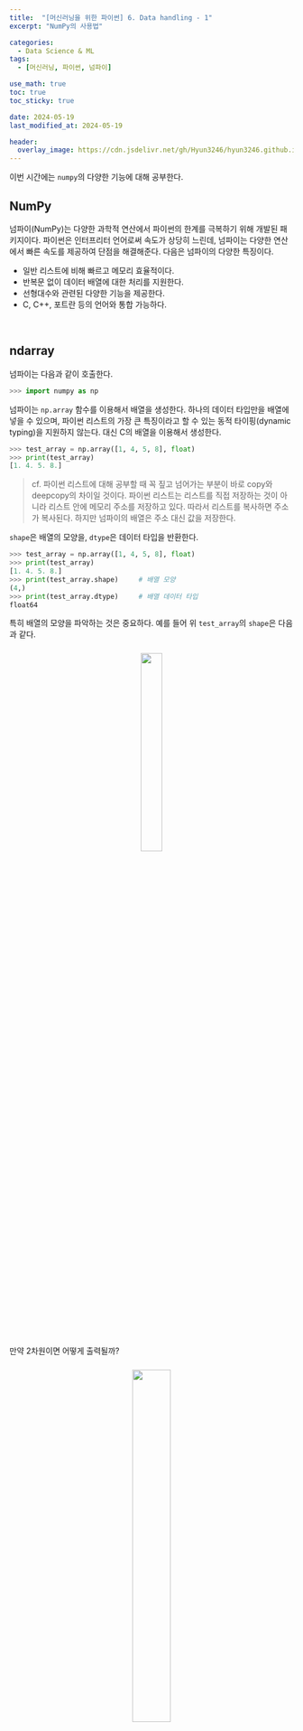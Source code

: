 ```yaml
---
title:  "[머신러닝을 위한 파이썬] 6. Data handling - 1"
excerpt: "NumPy의 사용법"

categories:
  - Data Science & ML
tags:
  - [머신러닝, 파이썬, 넘파이]

use_math: true
toc: true
toc_sticky: true

date: 2024-05-19
last_modified_at: 2024-05-19

header:
  overlay_image: https://cdn.jsdelivr.net/gh/Hyun3246/hyun3246.github.io@master/image/overlay image/Python for machine learning.png
---
```

이번 시간에는 `numpy`의 다양한 기능에 대해 공부한다.

## NumPy 
넘파이(NumPy)는 다양한 과학적 연산에서 파이썬의 한계를 극복하기 위해 개발된 패키지이다. 파이썬은 인터프리터 언어로써 속도가 상당히 느린데, 넘파이는 다양한 연산에서 빠른 속도를 제공하여 단점을 해결해준다. 다음은 넘파이의 다양한 특징이다.

- 일반 리스트에 비해 빠르고 메모리 효율적이다.
- 반복문 없이 데이터 배열에 대한 처리를 지원한다.
- 선형대수와 관련된 다양한 기능을 제공한다.
- C, C++, 포트란 등의 언어와 통합 가능하다.

<br/>

## ndarray
넘파이는 다음과 같이 호출한다.

```python
>>> import numpy as np
```

넘파이는 `np.array` 함수를 이용해서 배열을 생성한다. 하나의 데이터 타입만을 배열에 넣을 수 있으며, 파이썬 리스트의 가장 큰 특징이라고 할 수 있는 동적 타이핑(dynamic typing)을 지원하지 않는다. 대신 C의 배열을 이용해서 생성한다.

```python
>>> test_array = np.array([1, 4, 5, 8], float)
>>> print(test_array)
[1. 4. 5. 8.]
```

> cf. 파이썬 리스트에 대해 공부할 때 꼭 짚고 넘어가는 부분이 바로 copy와 deepcopy의 차이일 것이다. 파이썬 리스트는 리스트를 직접 저장하는 것이 아니라 리스트 안에 메모리 주소를 저장하고 있다. 따라서 리스트를 복사하면 주소가 복사된다. 하지만 넘파이의 배열은 주소 대신 값을 저장한다.

`shape`은 배열의 모양을, `dtype`은 데이터 타입을 반환한다.

```python
>>> test_array = np.array([1, 4, 5, 8], float)
>>> print(test_array)
[1. 4. 5. 8.]
>>> print(test_array.shape)     # 배열 모양
(4,)
>>> print(test_array.dtype)     # 배열 데이터 타입
float64
```

특히 배열의 모양을 파악하는 것은 중요하다. 예를 들어 위 `test_array`의 `shape`은 다음과 같다.
<br/>
<figure style="display:block; text-align:center;">
  <img src="https://cdn.jsdelivr.net/gh/Hyun3246/hyun3246.github.io@master/image/머신러닝을 위한 파이썬/넘파이 배열의 모양 1차원.png"
       style="width: 30%; height: auto; margin:10px">
</figure>
<br/>

만약 2차원이면 어떻게 출력될까?
<br/>
<figure style="display:block; text-align:center;">
  <img src="https://cdn.jsdelivr.net/gh/Hyun3246/hyun3246.github.io@master/image/머신러닝을 위한 파이썬/넘파이 배열의 모양 2차원.png"
       style="width: 40%; height: auto; margin:10px">
</figure>
<br/>

3차원이라면?
<br/>
<figure style="display:block; text-align:center;">
  <img src="https://cdn.jsdelivr.net/gh/Hyun3246/hyun3246.github.io@master/image/머신러닝을 위한 파이썬/넘파이 배열의 모양 3차원.png"
       style="width: 40%; height: auto; margin:10px">
</figure>
<br/>

규칙을 파악하는 것이 중요하다. <span style="color:#F5F5F7">새로운 차원이 하나씩 추가될 때마다 기존 숫자는 뒤로 한 칸씩 밀려난다</span>.

배열의 차원과 크기(데이터 개수)를 파악하는 코드는 다음과 같다.

```python
>>> tensor  = [[[1,2,5,8],[1,2,5,8],[1,2,5,8]], 
...            [[1,2,5,8],[1,2,5,8],[1,2,5,8]], 
...            [[1,2,5,8],[1,2,5,8],[1,2,5,8]], 
...            [[1,2,5,8],[1,2,5,8],[1,2,5,8]]]
>>> np.array(tensor, int).ndim      # 차원 파악
3
>>> np.array(tensor, int).size      # 데이터 개수 파악
48
```

넘파이에서 많이 사용하는 데이터 타입은 int, float32 등이 있다. 데이터 타입을 선언하면 각 요소가 차지하는 메모리의 크기가 결정된다.

<br/>

## 배열의 모양 다루기
배열의 모양을 바꾸는 가장 쉬운 방법은 `reshape`를 사용하는 것이다.

```python
>>> test_matrix = [[1, 2, 3, 4], [1, 2, 5, 8]]
>>> np.array(test_matrix).shape
(2, 4)
>>> np.array(test_matrix).reshape(8, )
array([1, 2, 3, 4, 1, 2, 5, 8])
>>> np.array(test_matrix).reshape(8, ).shape
(8,)
```

`reshape`을 사용하면 요소의 개수는 변하지 않고 모양만 변경한다. 만약 행, 열 중 하나만 지정하고 나머지는 컴퓨터가 알아서 처리해주기를 바란다면 행이나 열을 다음과 같이 '-1'로 지정하면 된다.

```python
>>> test_matrix = [[1, 2, 3, 4], [1, 2, 5, 8]]
>>> np.array(test_matrix).reshape(-1, 2)        # 하나만 지정할테니 나머지는 알아서 해줘!
array([[1, 2],
       [3, 4],
       [1, 2],
       [5, 8]])
>>> np.array(test_matrix).reshape(-1, 2).shape
(4, 2)
```

1차원 배열로 변환하기 위한 `flatten`도 있다.

```python
>>> test_matrix = [[1, 2, 3, 4], [1, 2, 5, 8]]
>>> np.array(test_matrix).flatten()
array([1, 2, 3, 4, 1, 2, 5, 8])
```

<br/>

## 인덱싱과 슬라이싱
넘파이에서 인덱싱과 슬라이싱은 재미있는 것이 많다. 잘만 사용하면 그 어떤 반복문도 부럽지 않다.

먼저, 인덱싱을 살펴보자. 넘파이에서는 파이썬 리스트와는 다르게 `a[0, 0]`과 같은 표기법을 사용할 수 있다. 앞은 행, 뒤는 열을 의미한다.

```python
>>> a = np.array([[1, 2, 3], [4.5, 5, 6]], int)
>>> print(a[0, 0])      # 첫 번째 행, 첫 번째 열
1
>>> print(a[0][0])      # 첫 번째 행, 첫 번째 열
1
>>> a[0, 0] = 12
>>> print(a)
[[12  2  3]
 [ 4  5  6]]
>>> a[0][0] = 5
>>> print(a)
[[5 2 3]
 [4 5 6]]
```

슬라이싱이 하이라이트다. 행과 열 부분을 나누어서 슬라이싱이 가능하다. 행렬의 일부분을 추출할 때 아주 유용하다. 기본 개념을 파악하기 위한 예시를 하나 보자.
<br/>
<figure style="display:block; text-align:center;">
  <img src="https://cdn.jsdelivr.net/gh/Hyun3246/hyun3246.github.io@master/image/머신러닝을 위한 파이썬/넘파이 행렬 슬라이싱 예시.png"
       style="width: 50%; height: auto; margin:10px">
</figure>
<br/>

일단 두 번째 행까지를 추출하고(`:2`), 열은 전체를 추출했다(`:`). 이제 다양한 응용 코드를 보자.

```python
>>> a = np.array([[1, 2, 3, 4, 5], [6, 7, 8, 9, 10]], int)
>>> a[:, 2:]
array([[ 3,  4,  5],
       [ 8,  9, 10]])

>>> a[1, 1:3]
array([7, 8])

>>> a[1:3]
array([[ 6,  7,  8,  9, 10]])
```

첫 번째 코드는 모든 행, 열은 세 번째부터 추출했다. 두 번째 코드는 행은 두 번째 행, 열은 2~3열을 추출했다. 마지막 코드는 행만 슬라이싱 했다.

고급지게 슬라이싱하면 다음과 같은 것도 가능하다. ~~사실 쓸 일이 있을지는 모르겠다~~
<br/>
<figure style="display:block; text-align:center;">
  <img src="https://cdn.jsdelivr.net/gh/Hyun3246/hyun3246.github.io@master/image/머신러닝을 위한 파이썬/고급진 넘파이 행렬 슬라이싱 예시.png"
       style="width: 50%; height: auto; margin:10px">
</figure>
<br/>

## 넘파이 배열 생성
넘파이 배열을 생성하는 방법은 여러 가지가 있다. 먼저, 배열의 범위를 지정하는 `arange`는 다음과 같이 쓴다.

```python
>>> np.arange(30)
array([ 0,  1,  2,  3,  4,  5,  6,  7,  8,  9, 10, 11, 12, 13, 14, 15, 16,
       17, 18, 19, 20, 21, 22, 23, 24, 25, 26, 27, 28, 29])

>>> np.arange(0, 5, 0.5)
array([0. , 0.5, 1. , 1.5, 2. , 2.5, 3. , 3.5, 4. , 4.5])

>>> np.arange(30).reshape(5, 6)
array([[ 0,  1,  2,  3,  4,  5],
       [ 6,  7,  8,  9, 10, 11],
       [12, 13, 14, 15, 16, 17],
       [18, 19, 20, 21, 22, 23],
       [24, 25, 26, 27, 28, 29]])
```

두 번째 예시처럼 간격도 지정해줄 수 있다.

0으로만 가득차있거나(`zeros`), 1로만 가득하거나(`ones`), 비어있는 행렬(`empty`)을 만들 수도 있다.
```python
>>> np.zeros(shape=(10, ), dtype=np.int8)
array([0, 0, 0, 0, 0, 0, 0, 0, 0, 0], dtype=int8)

>>> np.ones(shape=(10, ), dtype = np.int8)
array([1, 1, 1, 1, 1, 1, 1, 1, 1, 1], dtype=int8)

>>> np.ones((2, 5))     # 간단하게 모양만 지정
array([[1., 1., 1., 1., 1.],
       [1., 1., 1., 1., 1.]])

>>> np.empty(shape = (10, ), dtype = np.int8)
array([1, 1, 1, 1, 1, 1, 1, 1, 1, 1], dtype=int8)
```

기존 넘파이 배열의 모양을 가져오는 `something_like`도 있다. 또한 단위 행렬(identity matrix), 대각선이 1인 행렬을 만들 수도 있다.

```python
>>> test_matrix = np.arange(30).reshape(5,6)
>>> np.ones_like(test_matrix)
array([[1, 1, 1, 1, 1, 1],
       [1, 1, 1, 1, 1, 1],
       [1, 1, 1, 1, 1, 1],
       [1, 1, 1, 1, 1, 1],
       [1, 1, 1, 1, 1, 1]])

>>> np.identity(n = 3, dtype = np.int8)
array([[1, 0, 0],
       [0, 1, 0],
       [0, 0, 1]], dtype=int8)
>>> np.identity(5)
array([[1., 0., 0., 0., 0.],
       [0., 1., 0., 0., 0.],
       [0., 0., 1., 0., 0.],
       [0., 0., 0., 1., 0.],
       [0., 0., 0., 0., 1.]])

>>> np.eye(N=3, M=5, dtype = np.int8)
array([[1, 0, 0, 0, 0],
       [0, 1, 0, 0, 0],
       [0, 0, 1, 0, 0]], dtype=int8)
>>> np.eye(3, 5, k = 2)
array([[0., 0., 1., 0., 0.],
       [0., 0., 0., 1., 0.],
       [0., 0., 0., 0., 1.]])
```

`eye`에서는 k를 조절하여 시작 위치를 설정할 수도 있다.

대각 행렬의 값을 추출하는 `diag`도 있다.

```python
>>> matrix = np.arange(9).reshape(3, 3)
>>> np.diag(matrix)
array([0, 4, 8])
```

마지막으로, 확률 분포에 따른 샘플링으로 배열을 만들 수도 있다. 다음은 균등 분포와 정규 분포를 이용해 배열을 만든 예시이다.

```python
>>> np.random.uniform(0, 1, 10).reshape(2, 5)       # 균등 분포
array([[0.37434249, 0.2431112 , 0.11059948, 0.8207099 , 0.18816905],
       [0.95101893, 0.65763392, 0.8738058 , 0.5828107 , 0.93530176]])

>>> np.random.normal(0, 1, 10).reshape(2, 5)        # 정규 분포
array([[-0.59301348,  0.10098297, -2.0741819 , -0.20759248, -1.65855981],
       [ 0.41234552, -0.84104753, -0.66586402, -0.92882025,  0.11833433]])
```

<br/>

## 넘파이 행렬의 다양한 기능
넘파이 행렬 요소들의 합을 구할 때는 `sum`을 사용한다.

```python
>>> test_array = np.arange(1, 11)
>>> test_array.sum(dtype = np.float)
55.0
```

넘파이 행렬에서는 <span style="color:#F5F5F7">축(axis)</span>을 설정하는 것이 매우 중요하다. 다음 그림을 머릿 속에 박아놓자. ~~할 때마다 헷갈린다...~~
<br/>
<figure style="display:block; text-align:center;">
  <img src="https://cdn.jsdelivr.net/gh/Hyun3246/hyun3246.github.io@master/image/머신러닝을 위한 파이썬/넘파이 행렬의 축 2차원.png"
       style="width: 40%; height: auto; margin:10px">
</figure>
<br/>

축을 설정해서 합을 구할 수도 있다. 행의 요소끼리 더한 결과나 열의 요소끼리 더한 결과가 출력된다.

```python
>>> test_array = np.arange(1, 13).reshape(3, 4)
>>> test_array.sum(axis = 1)
array([10, 26, 42])
>>> test_array.sum(axis = 0)
array([15, 18, 21, 24])
```

`shape`에서와 마찬가지로, 새로 생기는 축이 항상 0이다.
<br/>
<figure style="display:block; text-align:center;">
  <img src="https://cdn.jsdelivr.net/gh/Hyun3246/hyun3246.github.io@master/image/머신러닝을 위한 파이썬/넘파이 행렬의 축 3차원.png"
       style="width: 40%; height: auto; margin:10px">
</figure>
<br/>

여기서 본 것 이외에도 다양한 수학 연산자가 있다. 필요할 때마다 구글링을 해보자.

넘파이 행렬을 합치는 `concatenate`도 사용할 수 있다. `vstack`와 `hstack`을 쓸 수도 있고, 축을 지정할 수도 있다. 작동 방식과 코드는 다음과 같다.
<br/>
<figure style="display:block; text-align:center;">
  <img src="https://cdn.jsdelivr.net/gh/Hyun3246/hyun3246.github.io@master/image/머신러닝을 위한 파이썬/넘파이 행렬 vstack hstack.png"
       style="width: 30%; height: auto; margin:10px">
</figure>
<br/>

<figure style="display:block; text-align:center;">
  <img src="https://cdn.jsdelivr.net/gh/Hyun3246/hyun3246.github.io@master/image/머신러닝을 위한 파이썬/넘파이 행렬 축으로 concat.png"
       style="width: 30%; height: auto; margin:10px">
</figure>
<br/>

```python
>>> a = np.array([1, 2, 3])
>>> b = np.array([2, 3, 4])
>>> np.vstack((a, b))
array([[1, 2, 3],
       [2, 3, 4]])

>>> a = np.array([[1], [2], [3]])
>>> b = np.array([[2], [3], [4]])
>>> np.hstack((a, b))
array([[1, 2],
       [2, 3],
       [3, 4]])

>>> a = np.array([[1, 2, 3]])
>>> b = np.array([[2, 3, 4]])
>>> np.concatenate((a, b), axis = 0)
array([[1, 2, 3],
       [2, 3, 4]])

>>> a = np.array([[1, 2], [3, 4]])
>>> b = np.array([[5, 6]])
>>> np.concatenate((a, b.T), axis = 1)
array([[1, 2, 5],
       [3, 4, 6]])
```

마지막 코드에 나오듯이 전치 행렬은 `.T`로 쉽게 얻을 수 있다.

<br/>

## 넘파이 행렬 계산
행렬끼리 계산하는 것은 아주 쉽다. 앞선 시간에 했던 코딩이 무색할 정도이다. 가장 먼저 행렬 간 합과 같은 위치의 곱을 살펴보자.

```python
>>> test_a = np.array([[1, 2, 3], [4, 5, 6]], float)

>>> test_a + test_a
array([[ 2.,  4.,  6.],
       [ 8., 10., 12.]])

>>> test_a - test_a
array([[0., 0., 0.],
       [0., 0., 0.]])

>>> test_a * test_a
array([[ 1.,  4.,  9.],
       [16., 25., 36.]])
```

위의 곱(`*`)은 행렬 곱셉이 아니라 같은 위치의 숫자를 곱하는 연산임을 주의하자.

진짜 행렬의 곱셈은 `dot`함수를 사용한다.

```python
>>> test_a = np.arange(1, 7).reshape(2, 3)
>>> test_b = np.arange(7, 13).reshape(3, 2)
>>> test_a.dot(test_b)
array([[ 58,  64],
       [139, 154]])
```

넘파이의 행렬 간 연산에서 가장 중요한 개념은 <span style="color:#F5F5F7">'broadcasting'</span>이다. 모양이 맞지 않은 행렬끼리의 연산을 할 때 모양을 자동으로 맞춰주는 기능이다. 쉽게 말해 '이거 계산하고 싶은데 모양을 일일이 맞추기는 귀찮으니까 컴퓨터야 알잘딱으로 계산해줘'하고 싶을 때 쓰는 것이다. 작동 원리를 자세히 알고 싶으면 다음 그림을 참고하자.
<br/>
<figure style="display:block; text-align:center;">
  <img src="https://cdn.jsdelivr.net/gh/Hyun3246/hyun3246.github.io@master/image/머신러닝을 위한 파이썬/넘파이 행렬 broadcasting.png"
       style="width: 70%; height: auto; margin:10px">
</figure>
<br/>

가장 많이 쓰는 경우는 가운데 경우이다.

<span style="color:#F5F5F7">넘파이 연산은 일반적으로 list comprehension, for 반복문보다 훨씬 빠르다</span>. 그러나 연산이 아닌 할당(ex. concatenate)에서는 속도의 이점이 없다.

<br/>

## 넘파이 행렬 간 비교
데이터의 조건 만족 여부에 따라 true, false를 반환할 수 있다. `all`은 모두 만족하면 true, `any`는 하나라도 만족하면 true를 반환한다.

```python
>>> a = np.arange(10)
>>> np.any(a > 5), np.any(a < 0)
(True, False)
>>> np.all(a > 5), np.all(a < 10)
(False, True)
```

두 배열의 크기가 동일할 때 크기 비교 결과를 출력할 수도 있다.

```python
>>> test_a = np.array([1, 3, 0], float)
>>> test_b = np.array([5, 2, 1], float)
>>> test_a > test_b
array([False,  True, False])
>>> test_a == test_b
array([False, False, False])
>>> (test_a > test_b).any()
True
```

`where`은 다양한 활용법이 있다. 조건에 맞게 값을 지정할 수도 있고, 인덱스 값을 반환할 수도 있다.

```python
>>> a = np.array([1, 3, 0], float)
>>> np.where(a > 0, 3, 2)           # 조건에 맞으면 3, 아니면 2
array([3, 3, 2])

>>> a = np.arange(10)               # 조건에 맞는 인덱스 반환
>>> np.where(a > 5)
(array([6, 7, 8, 9]),)
```

`argmax`와 `argmin`은 각각 배열 내의 최댓값, 최솟값의 인덱스를 반환한다. 물론 축을 지정해줄 수도 있다.

```python
>>> a = np.array([1, 2, 4, 5, 8, 78, 23, 3])
>>> np.argmax(a)
5
>>> np.argmin(a)
0

>>> a = np.array([[1, 2, 4, 7], [9, 88, 6, 45], [9, 76, 3, 4]])
>>> np.argmax(a, axis = 1)
array([3, 1, 1])
>>> np.argmin(a, axis = 0)
array([0, 0, 2, 2])
```

<br/>

## boolean, fancy 인덱스
넘파이 배열은 특정 조건에 따른 값을 배열 형태로 추출할 수 있다.

```python
>>> test_a = np.array([1, 4, 0, 2, 3, 8, 9, 7], float)

>>> test_a > 3
array([False,  True, False, False, False,  True,  True,  True])

>>> test_a[test_a > 3]      # 조건이 True인 요소만 추출
array([4., 8., 9., 7.])

>>> condition = test_a < 3  # 조건을 따로 설정
>>> test_a[condition]
array([1., 0., 2.])
```

조건에 맞는 요소만 추출하거나 조건을 따로 설정해줄 수도 있다.

fancy 인덱스는 배열을 인덱스 값으로 해서 값을 추출하는 방식이다. 예시를 보자.

```python
>>> a = np.array([2, 4, 6, 8], float)
>>> b = np.array([0, 0, 1, 3, 2, 1], int)
>>> a[b]
array([2., 2., 4., 8., 6., 4.])
```

a의 인덱싱에 b 배열을 사용한 것이다. b의 값이 각각 a의 위치를 지정하는 인덱스가 된다. 당연히 b의 데이터 타입은 정수형이 되어야 한다. 행렬에서도 가능하다.

<br/>

이번 강의에 등장한 넘파이의 사용법을 모두 암기하기에는 어려움이 있다. 중요한 것은 <span style="color:#F5F5F7">어떠한 기능이 있는지를 우선 기억한 뒤에, 해당 기능이 필요한 상황이 오면 그 때 정확한 사용법을 찾아보는 것</span>이다. <span style="color:#F5F5F7">넘파이 배열을 가져다 놓고 for 반복문을 사용하는 것은 매우 좋지 않기</span> 때문에 위 기능들이 존재한다는 사실은 꼭 기억해야 한다.

<br/>
<br/>

*별도의 출처 표시가 있는 이미지를 제외한 모든 이미지는 강의자료에서 발췌하였음을 밝힙니다.*